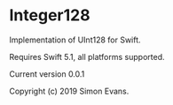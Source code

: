 # Integer128

Implementation of UInt128 for Swift.

Requires Swift 5.1, all platforms supported.

Current version 0.0.1

Copyright (c) 2019 Simon Evans.

